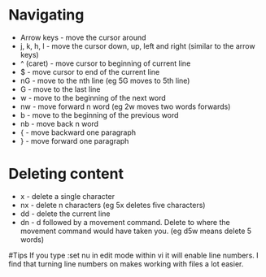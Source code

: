 # Navigating
- Arrow keys - move the cursor around
- j, k, h, l - move the cursor down, up, left and right (similar to the arrow keys)
- ^ (caret) - move cursor to beginning of current line
- $ - move cursor to end of the current line
- nG - move to the nth line (eg 5G moves to 5th line)
- G - move to the last line
- w - move to the beginning of the next word
- nw - move forward n word (eg 2w moves two words forwards)
- b - move to the beginning of the previous word
- nb - move back n word
- { - move backward one paragraph
- } - move forward one paragraph

# Deleting content
- x - delete a single character
- nx - delete n characters (eg 5x deletes five characters)
- dd - delete the current line
- dn - d followed by a movement command. Delete to where the movement command would have taken you. (eg d5w means delete 5 words)

#Tips
If you type :set nu in edit mode within vi it will enable line numbers. I find that turning line numbers on makes working with files a lot easier.
